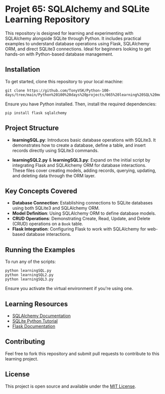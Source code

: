 # Projet 65: SQLAlchemy and SQLite Learning Repository

This repository is designed for learning and experimenting with SQLAlchemy alongside SQLite through Python. It includes practical examples to understand database operations using Flask, SQLAlchemy ORM, and direct SQLite3 connections. Ideal for beginners looking to get hands-on with Python-based database management.

## Installation

To get started, clone this repository to your local machine:

```
git clone https://github.com/TonyVSK/Python-100-days/tree/main/Python%20100%20days%20projects/065%20learning%20SQL%20module
```

Ensure you have Python installed. Then, install the required dependencies:

```
pip install flask sqlalchemy
```

## Project Structure

- **learningSQL.py**: Introduces basic database operations with SQLite3. It demonstrates how to create a database, define a table, and insert records directly using SQLite3 commands.

- **learningSQL2.py** & **learningSQL3.py**: Expand on the initial script by integrating Flask and SQLAlchemy ORM for database interactions. These files cover creating models, adding records, querying, updating, and deleting data through the ORM layer.

## Key Concepts Covered

- **Database Connection**: Establishing connections to SQLite databases using both SQLite3 and SQLAlchemy ORM.
- **Model Definition**: Using SQLAlchemy ORM to define database models.
- **CRUD Operations**: Demonstrating Create, Read, Update, and Delete (CRUD) operations on a `Book` table.
- **Flask Integration**: Configuring Flask to work with SQLAlchemy for web-based database interactions.

## Running the Examples

To run any of the scripts:

```
python learningSQL.py
python learningSQL2.py
python learningSQL3.py
```

Ensure you activate the virtual environment if you're using one.

## Learning Resources

- [SQLAlchemy Documentation](https://docs.sqlalchemy.org)
- [SQLite Python Tutorial](https://www.sqlitetutorial.net/sqlite-python/)
- [Flask Documentation](https://flask.palletsprojects.com/)

## Contributing

Feel free to fork this repository and submit pull requests to contribute to this learning project.

## License

This project is open source and available under the [MIT License](LICENSE).
